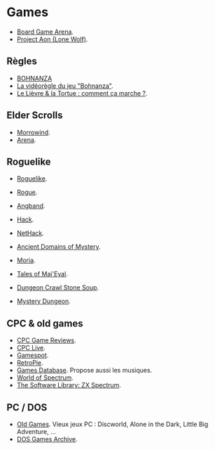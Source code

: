 # Games

 * [Board Game Arena](https://en.boardgamearena.com/).
 * [Project Aon (Lone Wolf)](https://www.projectaon.org/en/Main/Home).

## Règles

 * [BOHNANZA](http://jeuxstrategie.free.fr/Bohnanza_complet.php)
 * [La vidéorègle du jeu "Bohnanza"](https://www.youtube.com/watch?v=uvgRU5mdfUU). 
 * [Le Lièvre & la Tortue : comment ça marche ?](https://www.youtube.com/watch?v=7m_DCs5bM2o).

## Elder Scrolls

 * [Morrowind](https://en.uesp.net/wiki/Morrowind:Morrowind).
 * [Arena](https://elderscrolls.bethesda.net/en/arena).

## Roguelike

 *  [Roguelike](https://en.wikipedia.org/wiki/Roguelike).

 * [Rogue](https://en.wikipedia.org/wiki/Rogue_(video_game)).
 * [Angband](https://en.wikipedia.org/wiki/Angband_(video_game)).
 * [Hack](https://en.wikipedia.org/wiki/Hack_(Unix_video_game)).
 * [NetHack](https://en.wikipedia.org/wiki/NetHack).
 * [Ancient Domains of Mystery](https://en.wikipedia.org/wiki/Ancient_Domains_of_Mystery).
 * [Moria](https://en.wikipedia.org/wiki/Moria_(video_game)).
 * [Tales of Maj'Eyal](https://en.wikipedia.org/wiki/Tales_of_Maj%27Eyal).
 * [Dungeon Crawl Stone Soup](https://en.wikipedia.org/wiki/Dungeon_Crawl_Stone_Soup).
 * [Mystery Dungeon](https://en.wikipedia.org/wiki/Mystery_Dungeon).

## CPC & old games

 * [CPC Game Reviews](http://www.cpcgamereviews.com).
 * [CPC Live](http://cpc-live.com/data/index.php?dir=A).
 * [Gamespot](www.gamespot.com).
 * [RetroPie](https://retropie.org.uk/).
 * [Games Database](https://www.gamesdatabase.org/). Propose aussi les musiques.
 * [World of Spectrum](http://www.worldofspectrum.org/).
 * [The Software Library: ZX Spectrum](https://archive.org/details/softwarelibrary_zx_spectrum).

## PC / DOS

 * [Old Games](https://www.old-games.com). Vieux jeux PC : Discworld, Alone in the Dark, Little Big Adventure, ...
 * [DOS Games Archive](https://www.dosgamesarchive.com/).

